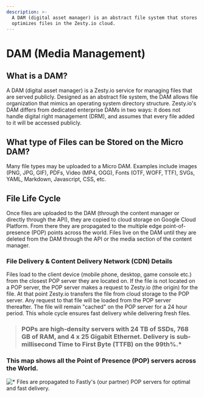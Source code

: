 ```yaml
---
description: >-
  A DAM (digital asset manager) is an abstract file system that stores and
  optimizes files in the Zesty.io cloud.
---
```


# DAM (Media Management)

## What is a DAM?

A DAM (digital asset manager) is a Zesty.io service for managing files that are served publicly. Designed as an abstract file system, the DAM allows file organization that mimics an operating system directory structure. Zesty.io's DAM differs from dedicated enterprise DAMs in two ways: it does not handle digital right management (DRM), and assumes that every file added to it will be accessed publicly.

## What type of Files can be Stored on the Micro DAM?

Many file types may be uploaded to a Micro DAM. Examples include images (PNG, JPG, GIF), PDFs, Video (MP4, OGG), Fonts (OTF, WOFF, TTF), SVGs, YAML, Markdown, Javascript, CSS, etc.

## File Life Cycle

Once files are uploaded to the DAM (through the content manager or directly through the API), they are copied to cloud storage on Google Cloud Platform. From there they are propagated to the multiple edge point-of-presence (POP) points across the world. Files live on the DAM until they are deleted from the DAM through the API or the media section of the content manager.

### File Delivery & Content Delivery Network (CDN) Details

Files load to the client device (mobile phone, desktop, game console etc.) from the closest POP server they are located on. If the file is not located on a POP server, the POP server makes a request to Zesty.io (the origin) for the file. At that point Zesty.io transfers the file from cloud storage to the POP server. Any request to that file will be loaded from the POP server thereafter. The file will remain "cached" on the POP server for a 24 hour period. This whole cycle ensures fast delivery while delivering fresh files.

> ### POPs are high-density servers with 24 TB of SSDs, 768 GB of RAM, and 4 x 25 Gigabit Ethernet. Delivery is sub-millisecond Time to First Byte (TTFB) on the 99th%.\*

### This map shows all the Point of Presence (POP) servers across the World.

![\* Files are propagated to Fastly's (our partner) POP servers for optimal and fast delivery. ](../../.gitbook/assets/pop-endpoints.png)
